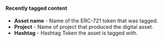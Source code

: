 #### Recently tagged content

- **Asset name** - Name of the ERC-721 token that was tagged.
- **Project** - Name of project that produced the digital asset.
- **Hashtag** - Hashtag Token the asset is tagged with.
